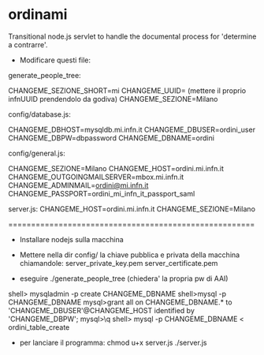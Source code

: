 # ordinami
Transitional node.js servlet to handle the documental process for 'determine a contrarre'.

- Modificare questi file: 

generate_people_tree:

CHANGEME_SEZIONE_SHORT=mi
CHANGEME_UUID= (mettere il proprio infnUUID prendendolo da godiva)
CHANGEME_SEZIONE=Milano


config/database.js:

CHANGEME_DBHOST=mysqldb.mi.infn.it
CHANGEME_DBUSER=ordini_user
CHANGEME_DBPW=dbpassword
CHANGEME_DBNAME=ordini


config/general.js:

CHANGEME_SEZIONE=Milano
CHANGEME_HOST=ordini.mi.infn.it
CHANGEME_OUTGOINGMAILSERVER=mbox.mi.infn.it
CHANGEME_ADMINMAIL=ordini@mi.infn.it
CHANGEME_PASSPORT=ordini_mi_infn_it_passport_saml


server.js:
CHANGEME_HOST=ordini.mi.infn.it
CHANGEME_SEZIONE=Milano


======================================================

- Installare nodejs sulla macchina
- Mettere nella dir config/ la chiave pubblica e privata della macchina
  chiamandole:
  server_private_key.pem
  server_certificate.pem
 
- eseguire ./generate_people_tree (chiedera' la propria pw di AAI)

shell> mysqladmin -p create CHANGEME_DBNAME
shell>mysql -p CHANGEME_DBNAME
mysql>grant all on CHANGEME_DBNAME.* to 'CHANGEME_DBUSER'@CHANGEME_HOST identified by 'CHANGEME_DBPW';
mysql>\q
shell> mysql -p CHANGEME_DBNAME < ordini_table_create

- per lanciare il programma:
  chmod u+x server.js 
  ./server.js

